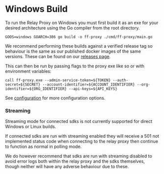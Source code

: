 # Windows Build

To run the Relay Proxy on Windows you must first build it as an exe for your desired architecture using the Go compiler from the root directory.

`GOOS=windows GOARCH=386 go build -o ff-proxy ./cmd/ff-proxy/main.go`

We recommend performing these builds against a verified release tag so behaviour is the same as our published docker images of the same versions. These can be found on our [releases page](https://github.com/harness/ff-proxy/releases).

This can then be run by passing flags to the proxy exe like so or with environment variables: 

`call ff-proxy.exe --admin-service-token=${TOKEN} --auth-secret=${SECRET} --account-identifier=${ACCOUNT_IDENTIFIER} --org-identifier=${ORG_IDENTIFIER} --api-keys=${API_KEYS}`

See [configuration](./configuration.md) for more configuration options.

### Streaming
Streaming mode for connected sdks is not currently supported for direct Windows or Linux builds. 

If connected sdks are run with streaming enabled they will receive a 501 not implemented status code when connecting to the relay proxy then continue to function as normal in polling mode.

We do however recommend that sdks are run with streaming disabled to avoid error logs both within the relay proxy and the sdks themselves, though neither will have any adverse behaviour due to these.